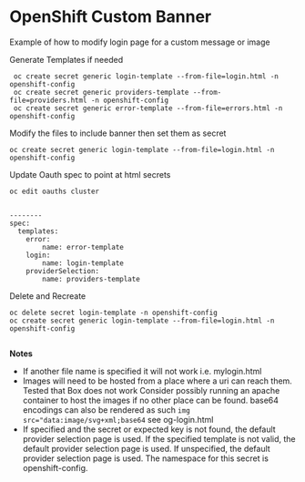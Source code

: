 # OpenShift Custom Banner

Example of how to modify login page for a custom message or image

Generate Templates if needed
```
 oc create secret generic login-template --from-file=login.html -n openshift-config
 oc create secret generic providers-template --from-file=providers.html -n openshift-config
 oc create secret generic error-template --from-file=errors.html -n openshift-config

```
Modify the files to include banner then set them as secret

```
oc create secret generic login-template --from-file=login.html -n openshift-config
```

Update Oauth spec to point at html secrets

```
oc edit oauths cluster


-------- 
spec:
  templates:
    error:
        name: error-template
    login:
        name: login-template
    providerSelection:
        name: providers-template
```



Delete and Recreate
```
oc delete secret login-template -n openshift-config
oc create secret generic login-template --from-file=login.html -n openshift-config


```


**Notes**

-    If another file name is specified it will not work i.e.  mylogin.html
-    Images will need to be hosted from a place where a uri can reach them. Tested that Box does not work
     Consider possibly running an apache container to host the images if no other place can be found.
     base64 encodings can also be rendered as such `img src="data:image/svg+xml;base64`  see og-login.html
-    If specified and the secret or expected key is
     not found, the default provider selection page is used. If the specified
     template is not valid, the default provider selection page is used. If
     unspecified, the default provider selection page is used. The namespace for
     this secret is openshift-config.





